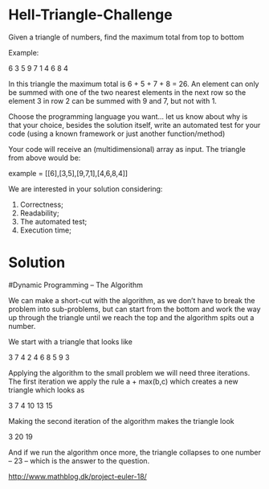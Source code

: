 # Hell-Triangle-Challenge

Given a triangle of numbers, find the maximum total from top to bottom

Example:

6
3 5
9 7 1
4 6 8 4 

In this triangle the maximum total is 6 + 5 + 7 + 8 = 26. An element can only be summed with one of the two nearest elements in the next row so the element 3 in row 2 can be summed with 9 and 7, but not with 1.

Choose the programming language you want... let us know about why is that your choice, besides the solution itself, write an automated test for your code (using a known framework or just another function/method)

Your code will receive an (multidimensional) array as input. The triangle from above would be:

example = [[6],[3,5],[9,7,1],[4,6,8,4]]

We are interested in your solution considering:

1. Correctness;
2. Readability;
3. The automated test;
4. Execution time;

# Solution

#Dynamic Programming – The Algorithm

We can make a short-cut with the algorithm, as we don’t have to break the problem into sub-problems, but can start from the bottom and work the way up through the triangle until we reach the top and the algorithm spits out a number.

We start with a triangle that looks like

3
7 4
2 4 6
8 5 9 3

Applying the algorithm to the small problem we will need three iterations. The first iteration we apply the rule a + max(b,c) which creates a new triangle which looks as

3
7 4
10 13 15

Making the second iteration of the algorithm makes the triangle look

3
20 19

And if we run the algorithm once more, the triangle collapses to one number – 23 – which is the answer to the question.

http://www.mathblog.dk/project-euler-18/